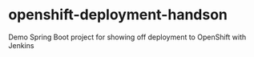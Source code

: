 # openshift-deployment-handson
Demo Spring Boot project for showing off deployment to OpenShift with Jenkins
